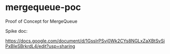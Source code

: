 # mergequeue-poc

Proof of Concept for MergeQueue

Spike doc:

https://docs.google.com/document/d/1GssIrPSvj0Wk2CYs8NGLxZaXBtSvSiPxBIeSBrkrdL4/edit?usp=sharing
